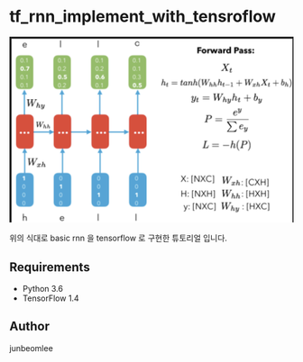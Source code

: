 # tf_rnn_implement_with_tensroflow

![RNN](basic_rnn.png)

위의 식대로 basic rnn 을 tensorflow 로 구현한 튜토리얼 입니다.

## Requirements

- Python 3.6
- TensorFlow 1.4

## Author
junbeomlee
